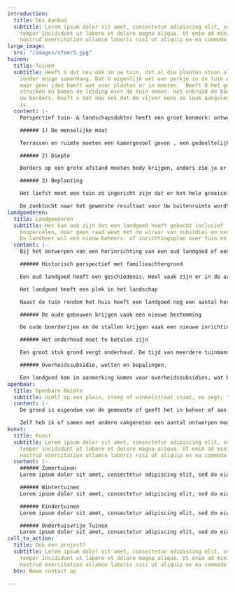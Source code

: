 ```yaml
---
introduction:
  title: Ons Aanbod
  subtitle: Lorem ipsum dolor sit amet, consectetur adipiscing elit, sed do eiusmod
    tempor incididunt ut labore et dolore magna aliqua. Ut enim ad minim veniam, quis
    nostrud exercitation ullamco laboris nisi ut aliquip ex ea commodo consequat.
large_image:
  src: "/images/sfeer5.jpg"
tuinen:
  title: Tuinen
  subtitle: Heeft U dat nou ook in uw tuin, dat al die planten staan als een individu,
    zonder enige samenhang. Dat U eigenlijk wel een perkje in de tuin wil aanleggen,
    maar geen idee heeft wat voor planten er in moeten.  Heeft U het gevoel dat de
    struiken en bomen de leiding over de tuin nemen. Het onkruid de baas wordt over
    uw borders. Heeft u dat nou ook dat de vijver eens zo leuk aangelegd, overwoekerd
    is.
  content: |-
    Perspectief tuin- & landschapsdokter heeft een groot kenmerk: ontwerpen naar de plek (**Genus Loci).** Uw tuin is uniek en het enige exemplaar. Een grote of kleine tuin heeft dezelfde moeilijkheidsgraad. Het gaat er als klant om welke beleving U wilt hebben. Er zijn wel algemene regels:

    ###### 1) De menselijke maat

    Terrassen en ruimte moeten een kamergevoel geven , een gedeeltelijke beslotenheid en veiligheid

    ###### 2) Diepte

    Borders op een grote afstand moeten body krijgen, anders zie je er niets van. Borders van nabij hebben detaillering nodig zonder dat het priegelig wordt. Een tuin moet niet in een oogopslag te overzien zijn. Er moeten geheime of spannende ruimtes ontstaan.

    ###### 3) Beplanting

    Het liefst moet een tuin zó ingericht zijn dat er het hele groeiseizoen iets bloeit. De kleuren moeten worden afgewisseld, maar ook de textuur van de plant. De groeiplaats speelt ook nog een rol , licht, schaduw, zand of klei.

    De zoektocht naar het gewenste resultaat voor Uw buitenruimte wordt beschreven in “hoe werkt Perspectief”.
landgoederen:
  title: Landgoederen
  subtitle: Het kan ook zijn dat een landgoed heeft gekocht inclusief  weides,  houtwallen,
    bospercelen, maar geen raad weet met de wirwar van subsidies en overheidsmaatregelen.
    De landheer wil een nieuw beheers- of inrichtingsplan over tuin en bos.
  content: |-
    Bij het ontwerpen van een herinrichting van een oud landgoed of een totaal nieuwe zijn er altijd 5 belangrijke punten, die in het programma van eisen moeten opgenomen. Deze punten wil hieronder bespreken.

    ###### Historisch perspectief met familieachtergrond

    Een oud landgoed heeft een geschiedenis. Heel vaak zijn er in de archieven nog landschapsontwerpen terug te vinden. Deze ontwerpen hadden ook een architect met een bepaalde stijl, die paste in die periode. Na 1880 met de uitvinding van de camera, zij er vaak foto’s terug te vinden van de tuin. De eigenaren kunnen er voor kiezen om die sfeer met die planting weer terug te brengen bij een tuin- renovatie. Het meest moeilijke is om de periode vast te stellen, waaraan gerefereerd wordt. Niets is zo veranderlijk dan een tuin en vaak zijn er over de jaren meerdere ontwerpen. Toch wordt er meestal gekozen voor een modern ontwerp met een oogwenk naar het verleden. Dat is ook wel voorstelbaar, immers de bomen zijn uitgegroeid tot woudreuzen en daaronder is vaak niets meer te planten en de paden zijn destijds ingericht voor rijtuigen en paarden en niet voor auto’s en landbouwmachines. Wat betreft het plantassortiment is er veel meer keuze dan vroeger.

    Het landgoed heeft een plek in het landschap

    Naast de tuin rondom het huis heeft een landgoed nog een aantal hectare weide of landbouwgrond met bijpassende singels, bosjes, en houtwallen. De tuin moet niet vloeken met de omliggende cultuurgronden, maar moet samen tot een eenheid komen, waarin zichtlijnen naar eik-punten worden gecreëerd.

    ###### De oude gebouwen krijgen vaak een nieuwe bestemming

    De oude boerderijen en de stallen krijgen vaak een nieuwe inrichting. Boerderijen worden omgetoverd tot luxe kantoorpanden of woonhuizen. Paardenstallen worden opgedoekt of verbouwd tot woonhuizen voor een familieleden. De nieuwe bewoners moeten makkelijk toegang krijgen tot hun pand met een aantal parkeerplaatsen met een terras en uitzicht. Daarvoor moet in het overal plan rekening mee worden gehouden.

    ###### Het onderhoud moet te betalen zijn

    Een groot stuk grond vergt onderhoud. De tijd van meerdere tuinmannen is helaas voorbij. Het ontwerp moet dus zo ingericht zijn dat de eigenaar geen slaaf wordt van zijn eigen landgoed. Gelukkig zijn er wel landbouwwerktuigen en tuinmachines die het werk kunnen verlichten, maar dan nog moet het ontwerp afgestemd worden op het beheer.

    ###### Overheidssubsidie, wetten en bepalingen.

    Een landgoed kan in aanmerking komen voor overheidssubsidies, wat betreft de aanplant voor een tuinrenovatie, restauratie werkzaamheden, maar er zijn ook rood voor rood regelingen, pakketten voor het beheer voor weide gronden houtwallen en poelen. Het ontwerp dient hier rekening mee te houden.
openbaar:
  title: Openbare Ruimte
  subtitle: Uzelf op een plein, steeg of winkelstraat staat, en zegt; “ hier mis iets”!
  content: |-
    De grond is eigendom van de gemeente of geeft het in beheer af aan een pachter, stichting of aan een vereniging. Er een heel aantal bepalingen, waaraan een ontwerper zich aan te houden heeft en vaak is er ook nog een publieke opinie. Geluid licht en bereikbaarheid kunnen een hinderlijk struikelblok zijn. Het is een grote uitdaging, als alle puzzelstukjes in een ontwerp samen komen.

    Zelf heb ik of samen met andere vakgenoten een aantal ontwerpen mogen maken, alle ontwerpen hebben een visie met een duidelijk verwijsbare achtergrond. Zo heeft het ontwerp van de Dorpsstraat in Diepenveen, als doel een landelijke uitstraling en een zoektocht naar een pleintje. Het ontwerp van het tennispark Schapekolk heeft als visie: de integratie van sporten met als doel een gemeenschappelijk clubhuis. De tuin van de moskee in Deventer heeft een duidelijke verwijzing naar het ontwerpschema van Arabische grondplan en de manifestatie ruimte van het IJpark is een aanzuigend wak.
kunst:
  title: Kunst
  subtitle: Lorem ipsum dolor sit amet, consectetur adipiscing elit, sed do eiusmod
    tempor incididunt ut labore et dolore magna aliqua. Ut enim ad minim veniam, quis
    nostrud exercitation ullamco laboris nisi ut aliquip ex ea commodo consequat.
  content: |-
    ###### Zomertuinen
    Lorem ipsum dolor sit amet, consectetur adipiscing elit, sed do eiusmod tempor incididunt ut labore et dolore magna aliqua. Ut enim ad minim veniam, quis nostrud exercitation ullamco laboris nisi ut aliquip ex ea commodo consequat.

    ###### Wintertuinen
    Lorem ipsum dolor sit amet, consectetur adipiscing elit, sed do eiusmod tempor incididunt ut labore et dolore magna aliqua. Ut enim ad minim veniam, quis nostrud exercitation ullamco laboris nisi ut aliquip ex ea commodo consequat.

    ###### Kindertuinen
    Lorem ipsum dolor sit amet, consectetur adipiscing elit, sed do eiusmod tempor incididunt ut labore et dolore magna aliqua. Ut enim ad minim veniam, quis nostrud exercitation ullamco laboris nisi ut aliquip ex ea commodo consequat.

    ###### Onderhuisvrije Tuinen
    Lorem ipsum dolor sit amet, consectetur adipiscing elit, sed do eiusmod tempor incididunt ut labore et dolore magna aliqua. Ut enim ad minim veniam, quis nostrud exercitation ullamco laboris nisi ut aliquip ex ea commodo consequat.
call_to_action:
  title: Ook een project?
  subtitle: Lorem ipsum dolor sit amet, consectetur adipiscing elit, sed do eiusmod
    tempor incididunt ut labore et dolore magna aliqua. Ut enim ad minim veniam, quis
    nostrud exercitation ullamco laboris nisi ut aliquip ex ea commodo consequat.
  btn: Neem contact op

---
```

